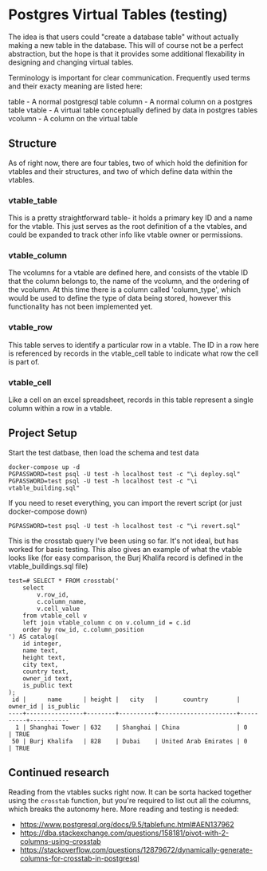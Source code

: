 # Postgres Virtual Tables (testing)

The idea is that users could "create a database table" without actually making a
new table in the database. This will of course not be a perfect abstraction, but
the hope is that it provides some additional flexability in designing and changing
virtual tables.

Terminology is important for clear communication. Frequently used terms and their
exacty meaning are listed here:

table - A normal postgresql table
column - A normal column on a postgres table
vtable - A virtual table conceptually defined by data in postgres tables
vcolumn - A column on the virtual table

## Structure

As of right now, there are four tables, two of which hold the definition for
vtables and their structures, and two of which define data within the vtables.

### vtable_table

This is a pretty straightforward table- it holds a primary key ID and a name for
the vtable. This just serves as the root definition of a the vtables, and could be
expanded to track other info like vtable owner or permissions.

### vtable_column

The vcolumns for a vtable are defined here, and consists of the vtable ID that
the column belongs to, the name of the vcolumn, and the ordering of the vcolumn.
At this time there is a column called 'column_type', which would be used to
define the type of data being stored, however this functionality has not been
implemented yet.

### vtable_row

This table serves to identify a particular row in a vtable. The ID in a row here
is referenced by records in the vtable_cell table to indicate what row the cell
is part of.

### vtable_cell

Like a cell on an excel spreadsheet, records in this table represent a single
column within a row in a vtable.

## Project Setup

Start the test datbase, then load the schema and test data

```
docker-compose up -d
PGPASSWORD=test psql -U test -h localhost test -c "\i deploy.sql"
PGPASSWORD=test psql -U test -h localhost test -c "\i vtable_building.sql"
```

If you need to reset everything, you can import the revert script (or just
docker-compose down)

```
PGPASSWORD=test psql -U test -h localhost test -c "\i revert.sql"
```

This is the crosstab query I've been using so far. It's not ideal, but has worked
for basic testing. This also gives an example of what the vtable looks like (for
easy comparison, the Burj Khalifa record is defined in the vtable_buildings.sql
file)

```
test=# SELECT * FROM crosstab('
    select
        v.row_id,
        c.column_name,
        v.cell_value
    from vtable_cell v
    left join vtable_column c on v.column_id = c.id
    order by row_id, c.column_position
') AS catalog(
    id integer,
    name text,
    height text,
    city text,
    country text,
    owner_id text,
    is_public text
);
 id |      name      | height |   city   |       country        | owner_id | is_public 
----+----------------+--------+----------+----------------------+----------+-----------
  1 | Shanghai Tower | 632    | Shanghai | China                | 0        | TRUE
 50 | Burj Khalifa   | 828    | Dubai    | United Arab Emirates | 0        | TRUE
```

## Continued research

Reading from the vtables sucks right now. It can be sorta hacked together using
the `crosstab` function, but you're required to list out all the columns, which
breaks the autonomy here. More reading and testing is needed:

- https://www.postgresql.org/docs/9.5/tablefunc.html#AEN137962
- https://dba.stackexchange.com/questions/158181/pivot-with-2-columns-using-crosstab
- https://stackoverflow.com/questions/12879672/dynamically-generate-columns-for-crosstab-in-postgresql